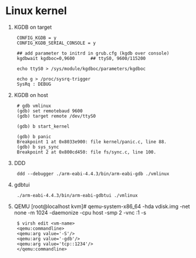 Linux kernel
==============

1. KGDB on target

        CONFIG_KGDB = y
        CONFIG_KGDB_SERIAL_CONSOLE = y 

        ## add parameter to initrd in grub.cfg (kgdb over console)
        kgdbwait kgdboc=0,9600      ## ttyS0, 9600/115200
        
        echo ttyS0 > /sys/module/kgdboc/parameters/kgdboc

        echo g > /proc/sysrq-trigger
        SysRq : DEBUG

2. KGDB on host

        # gdb vmlinux
        (gdb) set remotebaud 9600
        (gdb) target remote /dev/ttyS0

        (gdb) b start_kernel

        (gdb) b panic
        Breakpoint 1 at 0x8033e900: file kernel/panic.c, line 88.
        (gdb) b sys_sync
        Breakpoint 2 at 0x800cd450: file fs/sync.c, line 100.

3. DDD

        ddd --debugger ./arm-eabi-4.4.3/bin/arm-eabi-gdb ./vmlinux

4. gdbtui

        ./arm-eabi-4.4.3/bin/arm-eabi-gdbtui ./vmlinux

5. QEMU
        [root@localhost kvm]# qemu-system-x86_64 -hda vdisk.img -net none -m 1024 -daemonize -cpu host -smp 2 -vnc :1 -s
        
        $ virsh edit <vm-name>
        <qemu:commandline> 
        <qemu:arg value='-S'/> 
        <qemu:arg value='-gdb'/> 
        <qemu:arg value='tcp::1234'/> 
        </qemu:commandline>

